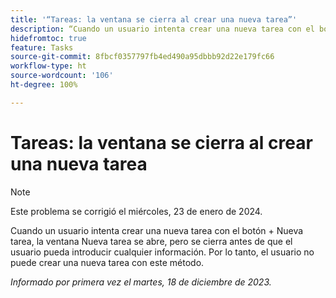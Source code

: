 ```yaml
---
title: '“Tareas: la ventana se cierra al crear una nueva tarea”'
description: “Cuando un usuario intenta crear una nueva tarea con el botón + Nueva tarea, la ventana Nueva tarea se abre, pero se cierra antes de que el usuario pueda introducir cualquier información. Por lo tanto, el usuario no puede crear una nueva tarea con este método”.
hidefromtoc: true
feature: Tasks
source-git-commit: 8fbcf0357797fb4ed490a95dbbb92d22e179fc66
workflow-type: ht
source-wordcount: '106'
ht-degree: 100%

---
```



# Tareas: la ventana se cierra al crear una nueva tarea

>[!NOTE]
>
>Este problema se corrigió el miércoles, 23 de enero de 2024.

Cuando un usuario intenta crear una nueva tarea con el botón + Nueva tarea, la ventana Nueva tarea se abre, pero se cierra antes de que el usuario pueda introducir cualquier información. Por lo tanto, el usuario no puede crear una nueva tarea con este método.

_Informado por primera vez el martes, 18 de diciembre de 2023._
